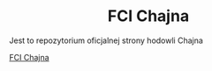 <h1 align="center">
  FCI Chajna
</h1>

Jest to repozytorium oficjalnej strony hodowli Chajna

<a href="https://chajna.pl">FCI Chajna</a>